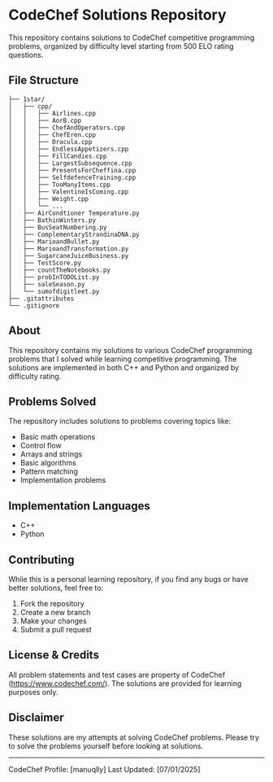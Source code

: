 # CodeChef Solutions Repository

This repository contains solutions to CodeChef competitive programming problems, organized by difficulty level starting from 500 ELO rating questions.

## File Structure

```
├── 1star/
│   ├── cpp/
│   │   ├── Airlines.cpp
│   │   ├── AorB.cpp
│   │   ├── ChefAndOperators.cpp
│   │   ├── ChefEren.cpp
│   │   ├── Dracula.cpp
│   │   ├── EndlessAppetizers.cpp
│   │   ├── FillCandies.cpp
│   │   ├── LargestSubsequence.cpp
│   │   ├── PresentsForCheffina.cpp
│   │   ├── SelfdefenceTraining.cpp
│   │   ├── TooManyItems.cpp
│   │   ├── ValentineIsComing.cpp
│   │   ├── Weight.cpp
│   │   └── ...
│   ├── AirCondtioner Temperature.py
│   ├── BathinWinters.py
│   ├── BusSeatNumbering.py
│   ├── ComplementaryStrandinaDNA.py
│   ├── MarioandBullet.py
│   ├── MarioandTransformation.py
│   ├── SugarcaneJuiceBusiness.py
│   ├── TestScore.py
│   ├── countTheNotebooks.py
│   ├── probInTODOList.py
│   ├── saleSeason.py
│   └── sumofdigitleet.py
├── .gitattributes
└── .gitignore
```

## About

This repository contains my solutions to various CodeChef programming problems that I solved while learning competitive programming. The solutions are implemented in both C++ and Python and organized by difficulty rating.

## Problems Solved

The repository includes solutions to problems covering topics like:
- Basic math operations
- Control flow
- Arrays and strings 
- Basic algorithms
- Pattern matching
- Implementation problems

## Implementation Languages

- C++
- Python




## Contributing

While this is a personal learning repository, if you find any bugs or have better solutions, feel free to:
1. Fork the repository
2. Create a new branch
3. Make your changes
4. Submit a pull request

## License & Credits

All problem statements and test cases are property of CodeChef (https://www.codechef.com/). The solutions are provided for learning purposes only.

## Disclaimer 

These solutions are my attempts at solving CodeChef problems. Please try to solve the problems yourself before looking at solutions.

---
CodeChef Profile: [manuqlly]
Last Updated: [07/01/2025]

```